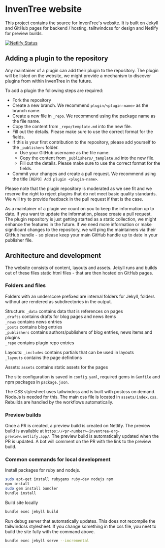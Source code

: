 # InvenTree website
This project contains the source for InvenTree's website.
It is built on Jekyll and GitHub pages for backend / hosting, tailtwindcss for design and Netlify for preview builds.

[![Netlify Status](https://api.netlify.com/api/v1/badges/f84340d0-bc2f-4f7f-ad4c-877c50b33a27/deploy-status)](https://app.netlify.com/sites/inventree-org-preview/deploys)

## Adding a plugin to the repository

Any maintainer of a plugin can add their plugin to the repository. The plugin will be listed on the website, we might provide a mechanism to discover plugins from within InvenTree in the future.

To add a plugin the following steps are required:
- Fork the repository
- Create a new branch. We recommend `plugin/<plugin-name>` as the branch name.
- Create a new file in `_repo`. We recommend using the package name as the file name.
- Copy the content from `_repo/template.md` into the new file.
- Fill out the details. Please make sure to use the correct format for the fields.
- If this is your first contribution to the repository, please add yourself to the `_publishers` folder.
  - Use your GitHub username as the file name.
  - Copy the content from `_publishers/_template.md` into the new file.
  - Fill out the details. Please make sure to use the correct format for the fields.
- Commit your changes and create a pull request. We recommend using the title `[REPO] Add plugin <plugin-name>`.

Please note that the plugin repository is moderated as we see fit and we reserve the right to reject plugins that do not meet basic quality standards. We will try to provide feedback in the pull request if that is the case.

As a maintainer of a plugin we count on you to keep the information up to date. If you want to update the information, please create a pull request.
The plugin repository is just getting started as a static collection, we might enhance the features in the future. If we need more information or make significant changes to the repository, we will ping the maintainers via their GitHub handle - so please keep your main GitHub handle up to date in your publisher file.

## Architecture and development

The website consists of content, layouts and assets. Jekyll runs and builds out of these files static html files - that are then hosted on GitHub pages.

### Folders and files
Folders with an underscore prefixed are internal folders for Jekyll, folders without are rendered as subdirectories in the output.

Structure:
`_data` contains data that is references on pages  
`_drafts` contains drafts for blog pages and news items  
`_news` contains news entries  
`_posts` contains blog entries  
`_publishers` contains authors/publishers of blog entries, news items and plugins  
`_repo` contains plugin repo entries  

Layouts:
`_includes` contains partials that can be used in layouts  
`_layouts` contains the page defintions  

Assets:
`assets` contains static assets for the pages

The site configuration is saved in `config.yaml`, required gems in `Gemfile` and npm packages in `package.json`.

The CSS stylesheet uses tailwindcss and is built with postcss on demand. NodeJs is needed for this. The main css file is located in `assets/index.css`. Rebuilds are handled by the workflows automatically.

### Preview builds

Once a PR is created, a preview build is created on Netlify. The preview build is available at `https://<pr-number>-inventree-org-preview.netlify.app/`. The preview build is automatically updated when the PR is updated.
A bot will comment on the PR with the link to the preview build.


### Common commands for local development
Install packages for ruby and nodejs.

```bash
sudo apt-get install rubygems ruby-dev nodejs npm
npm install
sudo gem install bundler
bundle install
```

Build site locally

```bash
bundle exec jekyll build
```

Run debug server that automatically updates. This does not recompile the tailwindcss stylesheet. If you change something in the css file, you neet to build the site fully with the command above.

```bash
bundle exec jekyll serve --incremental
```
